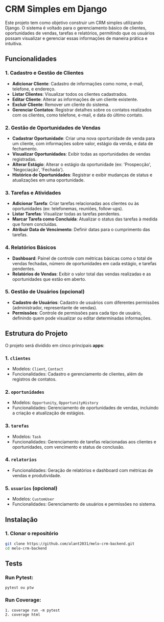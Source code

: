 # CRM Simples em Django

Este projeto tem como objetivo construir um CRM simples utilizando Django. O sistema é voltado para o gerenciamento básico de clientes, oportunidades de vendas, tarefas e relatórios, permitindo que os usuários possam visualizar e gerenciar essas informações de maneira prática e intuitiva.

## Funcionalidades

### 1. Cadastro e Gestão de Clientes

-   **Adicionar Cliente**: Cadastro de informações como nome, e-mail, telefone, e endereço.
-   **Listar Clientes**: Visualizar todos os clientes cadastrados.
-   **Editar Cliente**: Alterar as informações de um cliente existente.
-   **Excluir Cliente**: Remover um cliente do sistema.
-   **Gerenciar Contatos**: Registrar detalhes sobre os contatos realizados com os clientes, como telefone, e-mail, e data do último contato.

### 2. Gestão de Oportunidades de Vendas

-   **Cadastrar Oportunidade**: Criar uma nova oportunidade de venda para um cliente, com informações sobre valor, estágio da venda, e data de fechamento.
-   **Visualizar Oportunidades**: Exibir todas as oportunidades de vendas registradas.
-   **Alterar Estágio**: Alterar o estágio da oportunidade (ex: 'Prospecção', 'Negociação', 'Fechada').
-   **Histórico de Oportunidades**: Registrar e exibir mudanças de status e atualizações em uma oportunidade.

### 3. Tarefas e Atividades

-   **Adicionar Tarefa**: Criar tarefas relacionadas aos clientes ou às oportunidades (ex: telefonemas, reuniões, follow-ups).
-   **Listar Tarefas**: Visualizar todas as tarefas pendentes.
-   **Marcar Tarefa como Concluída**: Atualizar o status das tarefas à medida que forem concluídas.
-   **Atribuir Data de Vencimento**: Definir datas para o cumprimento das tarefas.

### 4. Relatórios Básicos

-   **Dashboard**: Painel de controle com métricas básicas como o total de vendas fechadas, número de oportunidades em cada estágio, e tarefas pendentes.
-   **Relatórios de Vendas**: Exibir o valor total das vendas realizadas e as oportunidades que estão em aberto.

### 5. Gestão de Usuários (opcional)

-   **Cadastro de Usuários**: Cadastro de usuários com diferentes permissões (administrador, representante de vendas).
-   **Permissões**: Controle de permissões para cada tipo de usuário, definindo quem pode visualizar ou editar determinadas informações.

## Estrutura do Projeto

O projeto será dividido em cinco principais **apps**:

### 1. `clientes`

-   Modelos: `Client`, `Contact`
-   Funcionalidades: Cadastro e gerenciamento de clientes, além de registros de contatos.

### 2. `oportunidades`

-   Modelos: `Opportunity`, `OpportunityHistory`
-   Funcionalidades: Gerenciamento de oportunidades de vendas, incluindo a criação e atualização de estágios.

### 3. `tarefas`

-   Modelos: `Task`
-   Funcionalidades: Gerenciamento de tarefas relacionadas aos clientes e oportunidades, com vencimento e status de conclusão.

### 4. `relatorios`

-   Funcionalidades: Geração de relatórios e dashboard com métricas de vendas e produtividade.

### 5. `usuarios` (opcional)

-   Modelos: `CustomUser`
-   Funcionalidades: Gerenciamento de usuários e permissões no sistema.

## Instalação

### 1. Clonar o repositório

```bash
git clone https://github.com/alant2031/melo-crm-backend.git
cd melo-crm-backend
```

## Tests

### Run Pytest:

    pytest ou ptw

### Run Coverage:

    1. coverage run -m pytest
    2. coverage html
